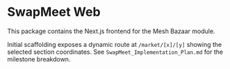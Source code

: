 # SwapMeet Web

This package contains the Next.js frontend for the Mesh Bazaar module.

Initial scaffolding exposes a dynamic route at `/market/[x]/[y]` showing the selected section coordinates.
See `SwapMeet_Implementation_Plan.md` for the milestone breakdown.
